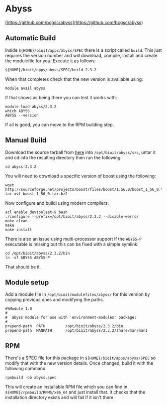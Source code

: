 # Abyss

[https://github.com/bcgsc/abyss](https://github.com/bcgsc/abyss)

## Automatic Build

Inside `${HOME}/bioit/apps/abyss/SPEC` there is a script called `build`. This just requires the version number and will download, compile, install and create the modulefile for you. Execute it as follows:

    ${HOME}/bioit/apps/abyss/SPEC/build 2.3.2

When that completes check that the new version is available using:

    module avail abyss

If that shows as being there you can test it works with:

    module load abyss/2.3.2
    which ABYSS
    ABYSS --version

If all is good, you can move to the RPM building step.

## Manual Build

Download the source tarball from [here](https://github.com/bcgsc/abyss/releases/download/2.3.2/abyss-2.3.2.tar.gz) into `/opt/bioit/abyss/src`, untar it and cd into the resulting directory then run the following:

    cd abyss-2.3.2

You will need to download a specific version of boost using the following:

    wget http://sourceforge.net/projects/boost/files/boost/1.56.0/boost_1_56_0.tar.bz2
    tar xvf boost_1_56_0.tar.bz2

Now configure and buildi using modern compilers:

    scl enable devtoolset-9 bash
    ./configure --prefix=/opt/bioit/abyss/2.3.2 --disable-werror
    make clean
    make
    make install

There is also an issue using multi-processor support if the `ABYSS-P` executable is missing but this can be fixed with a simple symlink:

    cd /opt/bioit/abyss/2.3.2/bin
    ln -sf ABYSS ABYSS-P

That should be it.

## Module setup

Add a module file in `/opt/bioit/modulefiles/abyss/` for this version by copying previous ones and modifying the paths.

    #%Module 1.0
    #
    #  abyss module for use with 'environment-modules' package:
    #
    prepend-path  PATH         /opt/bioit/abyss/2.3.2/bin
    prepend-path  MANPATH      /opt/bioit/abyss/2.3.2/share/man/man1

## RPM

There's a SPEC file for this package in `${HOME}/bioit/apps/abyss/SPEC` so modify that with the new version details. Once changed, build it with the following command:

    rpmbuild -bb abyss.spec

This will create an installable RPM file which you can find in `${HOME}/rpmbuild/RPMS/x86_64` and just install that. It checks that the installation directory exists and will fail if it isn't there.
